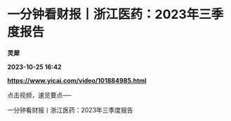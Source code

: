 # 一分钟看财报丨浙江医药：2023年三季度报告
**灵犀**

**2023-10-25 16:42**

**https://www.yicai.com/video/101884985.html**

点击视频，速览要点──

一分钟看财报丨浙江医药：2023年三季度报告